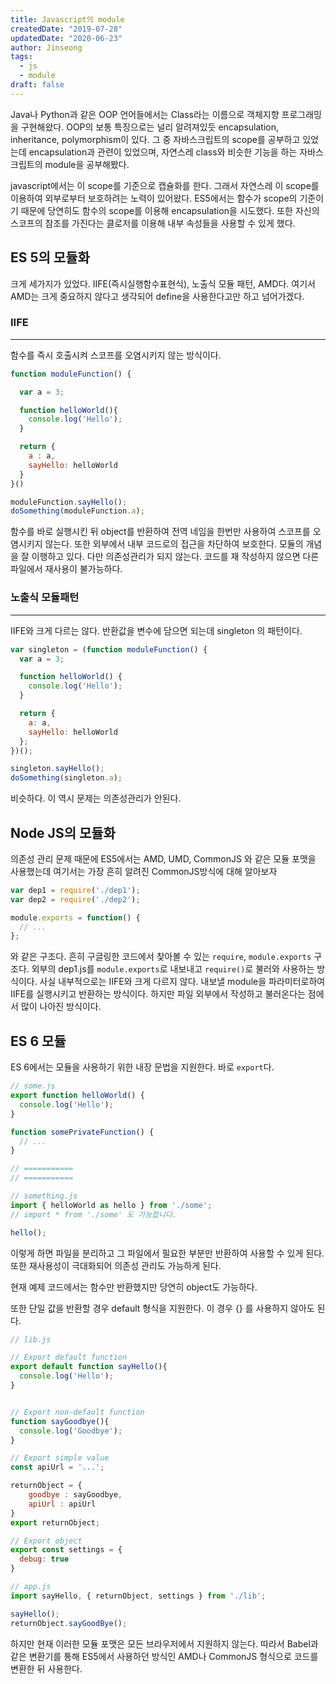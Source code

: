 ```yaml
---
title: Javascript의 module
createdDate: "2019-07-28"
updatedDate: "2020-06-23"
author: Jinseong
tags:
  - js
  - module
draft: false
---
```


Java나 Python과 같은 OOP 언어들에서는 Class라는 이름으로 객체지향 프로그래밍을 구현해왔다. OOP의 보통 특징으로는 널리 알려져있듯 encapsulation, inheritance, polymorphism이 있다. 그 중 자바스크립트의 scope를 공부하고 있었는데 encapsulation과 관련이 있었으며, 자연스레 class와 비슷한 기능을 하는 자바스크립트의 module을 공부해봤다.

javascript에서는 이 scope를 기준으로 캡슐화를 한다. 그래서 자연스레 이 scope를 이용하여 외부로부터 보호하려는 노력이 있어왔다. ES5에서는 함수가 scope의 기준이기 때문에 당연히도 함수의 scope를 이용해 encapsulation을 시도했다. 또한 자신의 스코프의 참조를 가진다는 클로저를 이용해 내부 속성들을 사용할 수 있게 했다.

## ES 5의 모듈화

크게 세가지가 있었다. IIFE(즉시실행함수표현식), 노출식 모듈 패턴, AMD다. 여기서 AMD는 크게 중요하지 않다고 생각되어 define을 사용한다고만 하고 넘어가겠다.

### IIFE

---

함수를 즉시 호출시켜 스코프를 오염시키지 않는 방식이다.

```js
function moduleFunction() {

  var a = 3;

  function helloWorld(){
    console.log('Hello');
  }

  return {
    a : a,
    sayHello: helloWorld
  }
}()

moduleFunction.sayHello();
doSomething(moduleFunction.a);
```

함수를 바로 실행시킨 뒤 object를 반환하여 전역 네임을 한번만 사용하여 스코프를 오염시키지 않는다. 또한 외부에서 내부 코드로의 접근을 차단하여 보호한다. 모듈의 개념을 잘 이행하고 있다. 다만 의존성관리가 되지 않는다. 코드를 재 작성하지 않으면 다른 파일에서 재사용이 불가능하다.

### 노출식 모듈패턴

---

IIFE와 크게 다르는 않다. 반환값을 변수에 담으면 되는데 singleton 의 패턴이다.

```js
var singleton = (function moduleFunction() {
  var a = 3;

  function helloWorld() {
    console.log('Hello');
  }

  return {
    a: a,
    sayHello: helloWorld
  };
})();

singleton.sayHello();
doSomething(singleton.a);
```

비슷하다. 이 역시 문제는 의존성관리가 안된다.

## Node JS의 모듈화

의존성 관리 문제 때문에 ES5에서는 AMD, UMD, CommonJS 와 같은 모듈 포맷을 사용했는데 여기서는 가장 흔히 알려진 CommonJS방식에 대해 알아보자

```js
var dep1 = require('./dep1');
var dep2 = require('./dep2');

module.exports = function() {
  // ...
};
```

와 같은 구조다. 흔히 구글링한 코드에서 찾아볼 수 있는 `require`, `module.exports` 구조다. 외부의 dep1.js를 `module.exports`로 내보내고 `require()`로 불러와 사용하는 방식이다. 사실 내부적으로는 IIFE와 크게 다르지 않다. 내보낼 module을 파라미터로하여 IIFE를 실행시키고 반환하는 방식이다.
하지만 파일 외부에서 작성하고 불러온다는 점에서 많이 나아진 방식이다.

## ES 6 모듈

ES 6에서는 모듈을 사용하기 위한 내장 문법을 지원한다. 바로 `export`다.

```js
// some.js
export function helloWorld() {
  console.log('Hello');
}

function somePrivateFunction() {
  // ...
}

// ===========
// ===========

// something.js
import { helloWorld as hello } from './some';
// import * from './some' 도 가능합니다.

hello();
```

이렇게 하면 파일을 분리하고 그 파일에서 필요한 부분만 반환하여 사용할 수 있게 된다. 또한 재사용성이 극대화되어 의존성 관리도 가능하게 된다.

현재 예제 코드에서는 함수만 반환했지만 당연히 object도 가능하다.

또한 단일 값을 반환할 경우 default 형식을 지원한다. 이 경우 {} 를 사용하지 않아도 된다.

```js
// lib.js

// Export default function
export default function sayHello(){
  console.log('Hello');
}


// Export non-default function
function sayGoodbye(){
  console.log('Goodbye');
}

// Export simple value
const apiUrl = '...';

returnObject = {
    goodbye : sayGoodbye,
    apiUrl : apiUrl
}
export returnObject;

// Export object
export const settings = {
  debug: true
}

// app.js
import sayHello, { returnObject, settings } from './lib';

sayHello();
returnObject.sayGoodBye();
```

하지만 현재 이러한 모듈 포맷은 모든 브라우저에서 지원하지 않는다. 따라서 Babel과 같은 변환기를 통해 ES5에서 사용하던 방식인 AMD나 CommonJS 형식으로 코드를 변환한 뒤 사용한다.
